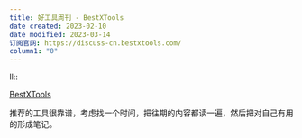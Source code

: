 ```yaml
---
title: 好工具周刊 - BestXTools
date created: 2023-02-10
date modified: 2023-03-14
订阅官网: https://discuss-cn.bestxtools.com/
column1: "0"
---
```


ll::

[BestXTools](https://discuss-cn.bestxtools.com/)

推荐的工具很靠谱，考虑找一个时间，把往期的内容都读一遍，然后把对自己有用的形成笔记。
